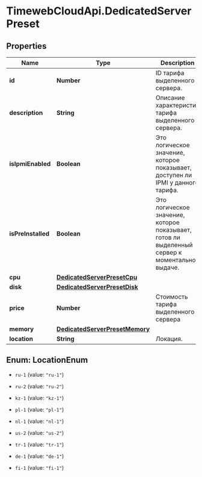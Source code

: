 # TimewebCloudApi.DedicatedServerPreset

## Properties

Name | Type | Description | Notes
------------ | ------------- | ------------- | -------------
**id** | **Number** | ID тарифа выделенного сервера. | 
**description** | **String** | Описание характеристик тарифа выделенного сервера. | 
**isIpmiEnabled** | **Boolean** | Это логическое значение, которое показывает, доступен ли IPMI у данного тарифа. | 
**isPreInstalled** | **Boolean** | Это логическое значение, которое показывает, готов ли выделенный сервер к моментальной выдаче. | 
**cpu** | [**DedicatedServerPresetCpu**](DedicatedServerPresetCpu.md) |  | 
**disk** | [**DedicatedServerPresetDisk**](DedicatedServerPresetDisk.md) |  | 
**price** | **Number** | Стоимость тарифа выделенного сервера | [optional] 
**memory** | [**DedicatedServerPresetMemory**](DedicatedServerPresetMemory.md) |  | 
**location** | **String** | Локация. | 



## Enum: LocationEnum


* `ru-1` (value: `"ru-1"`)

* `ru-2` (value: `"ru-2"`)

* `kz-1` (value: `"kz-1"`)

* `pl-1` (value: `"pl-1"`)

* `nl-1` (value: `"nl-1"`)

* `us-2` (value: `"us-2"`)

* `tr-1` (value: `"tr-1"`)

* `de-1` (value: `"de-1"`)

* `fi-1` (value: `"fi-1"`)




